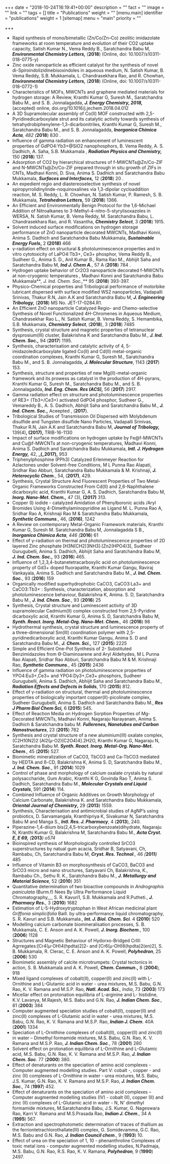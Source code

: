 +++
date = "2018-10-24T16:19:41+00:00"
description = ""
fact = ""
image = ""
link = ""
tags = []
title = "Publications"
weight = ""
[menu.main]
identifier = "publications"
weight = 1
[sitemap]
menu = "main"
priority = ""

+++
* Rapid synthesis of mono/bimetallic (Zn/Co/Zn–Co) zeolitic imidazolate frameworks at room temperature and evolution of their CO2 uptake capacity,  Satish Kumar N., Vema Reddy B.,  Saratchandra Babu M, **_Environmental Chemistry Letters,_** (**2018**) (Online, doi: 10.1007/s10311-018-0775-y)
* Zinc oxide nanoparticle as efficient catalyst for the synthesis of novel di-Spiroindolizidinebisoxindoles in aqueous medium,  N. Satish Kumar, B. Vema Reddy, S.B. Mukkamala, L. Chandrasekhara Rao, and R. Chowhan, **_Environmental Chemistry Letters,_** (**2018**) (Online, doi: 10.1007/s10311-018-0772-1)
* Characteristics of MOFs, MWCNTs and graphene mediated materials for hydrogen storage: A Review,  Kranthi Kumar G, Suresh M., Saratchandra Babu M., and S. B. Jonnalagadda, **_J. Energy Chemistry, 2018,_** (accepted)  online, doi.org/10.1016/j.jechem.2018.04.012
* A 3D Supramolecular assembly of Co(II) MOF constructed with 2,5-Pyridinedicarboxylate strut and its catalytic activity towards synthesis of tetrahydrobiphenylene-1,3-dicarbonitriles,   Kranthi Kumar G, Suresh M., Saratchandra Babu M., and S. B. Jonnalagadda, **_Inorganica Chimica Acta_**_, 482 (_**2018**) 830 .
* Influence of gamma radiation on enhancement of luminescent properties of GdPO4:Yb3+@SiO2 nanophosphors,  B. Vema Reddy, A. S. Dadhich, A. Saha, S.B. Mukkamala , **_Radiation Physics and Chemistry,_** 150 (**2018**) 137.
* Adsorption of CO2 by hierarchical structures of f-MWCNTs@Zn/Co-ZIF and N-MWCNTs@Zn/Co-ZIF prepared through in situ growth of ZIFs in CNTs,  Madhavi Konni, D. Siva, Anima S. Dadhich and Saratchandra Babu Mukkamala, **_Surfaces and Interfaces,_** 12 (**2018**) 20 .
* An expedient regio and diastereoselective synthesis of novel spiropyrrolidinylinde-noquinoxalines via 1,3-dipolar cycloaddition reaction,  M. S. Reddy, L. R. Chowhan, N. Satish Kumar, P. Ramesh, S. B. Mukkamala, **_Tetrahedron Letters,_** 59 (**2018**) 1366.
* An Efficient and Environmentally Benign Protocol for the 1,6-Michael Addition of Nitroalkanes to 3-Methyl-4-nitro-5-styrylisoxazoles in WERSA, N. Satish Kumar, B. Vema Reddy, M. Saratchandra Babu, L. Chandrasekhara Rao, and R. Vasantha, **_Chemistry Select_**, 3 (**2018**) 1915.
* Solvent induced surface modifications on hydrogen storage performance of ZnO nanoparticle decorated MWCNTs, Madhavi Konni, Anima S. Dadhich and Saratchandra Babu Mukkamala, **_Sustainable Energy Fuels_,** 2 **(2018)** 466
* γ-radiation effect on structural & photoluminescence properties and in vitro cytotoxicity of LaPO4:Tb3+, Ce3+ phosphor,  Vema Reddy B., Sudheer G., Anima S. D., Anil Kumar B., Rama Rao M., Abhijit Saha and Saratchandra Babu M, **_Ind J. Chem A._**, 57 A (**2018**)  784 .
* Hydrogen uptake behavior of Cr2O3 nanoparticle decorated f-MWCNTs at non-cryogenic temperatures ,  Madhavi Konni and Saratchandra Babu Mukkamala**_, J. Ind. Chem. Soc.,_** 95 (**2018**) 393-397.
* Physico-Chemical properties and Tribological performance of motorbike lubricant dispersed with surface modified WS2 nanoparticles,  Vadapalli Srinivas, Thakur R.N, Jain A.K and Saratchandra Babu M, **_J. Engineering Tribology,_** (**2018**) MS No. JET-17-0284.R1.
* An Efficient ZnO nanoparticle Catalyzed Regio- and Chemo-selective Synthesis of Novel Functionalized 4H-Chromenes in Aqueous Medium,  Chandrasekhar Rao L., N. Satish Kumar, B. Vema Reddy, S. Hemambika, S.B. Mukkamala, **_Chemistry Select_**, (**2018**), 3 (**2018**) 7485
* Synthesis, crystal structure and magnetic properties of tetranuclear dysprosium(III) cluster, Balakrishna K and Saratchandra Babu M., **_J. Ind. Chem. Soc.,_** 94 (**2017**) 1195.
* Synthesis, characterisation and catalytic activity of 4, 5-imidazoledicarboxylate ligated Co(II) and Cd(II) metal-organic coordination complexes, Kranthi Kumar G, Suresh M., Saratchandra Babu M., and S. B. Jonnalagadda, **_J. Molecular Structure_**, 1143 (**2017**) 153.
* Synthesis, structure and properties of new Mg(II)-metal-organic framework and its prowess as catalyst in the production of 4H-pyrans, Kranthi Kumar G, Suresh M., Saratchandra Babu M., and S. B. Jonnalagadda, **_Ind. Eng. Chem. Res (ACS),_** 56 (**2017**) 2917.
* Gamma radiation effect on structure and photoluminescence properties of RE3+ (Tb3+/Ce3+) activated GdPO4 phosphor, Sudheer G., Vemareddy B., A. S. Dadhich, Abhijit Saha and Saratchandra Babu M., **_J. Ind. Chem. Soc.,_** Aceepted , (**2017**).
* Tribological Studies of Transmission Oil Dispersed with Molybdenum disulfide and Tungsten disulfide Nano Particles, Vadapalli Srinivas, Thakur R.N, Jain A.K and Saratchandra Babu M, **_Journal of Tribology,_** 139(4)**, (2017),** TRIB-16-1130
* Impact of surface modifications on hydrogen uptake by Fe@f-MWCNTs and Cu@f-MWCNTs at non-cryogenic temperatures, Madhavi Konni, Anima S. Dadhich and Saratchandra Babu Mukkamala, **_Intl. J. Hydrogen Energy,_** 42, **_(_2017),** 953
* Triphenylphosphine (PPh3) Catalyzed Erlenmeyer Reaction for Azlactones under Solvent-free Conditions, M L Punna Rao Alapati, Sridhar Rao Abburi, Saratchandra Babu Mukkamala & M. Krishnaji, **_J. Heterocyclic Chem._**, 54, (**2017)**, 429.
* Synthesis, Crystal Structure And Fluorescent Properties of Two Metal-Organic Frameworks Constructed From Cd(II) and 2,6-Naphthalene dicarboxylic acid, Kranthi Kumar G, A. S. Dadhich, Saratchandra Babu M, **_Inorg. Nano-Met. Chem.,_** 47 (3), **(2017)** 313.
* Copper (I) iodide - catalyzed Amidation of Phenylboronic acids /Aryl Bromides Using 4-Dimethylaminopyridine as Ligand M. L. Punna Rao A, Sridhar Rao A, Krishnaji Rao M & Saratchandra Babu Mukkamala, **_Synthetic Communs_**., 46, (**2016)**, 1242
* A Review on contemporary Metal-Organic Framework materials, Kranthi Kumar G, Suresh M. Saratchandra Babu M, Jonnalagadda S B., **_Inorganica Chimica Acta_**_, 446 (_**2016**) 61
* Effect of γ-radiation on thermal and photoluminescence properties of 2D layered Zinc phosphate \[H3N(CH2)3NH3\]∙\[Zn2(HPO4)3\], Sudheer Gurugubelli, Anima S. Dadhich, Abhijit Saha and Saratchandra Babu M, **_J. Ind. Chem. Soc.,_** 93 (**2016**) 465.
* Influence of 1,2,3,4-butanetetracarboxylic acid on photoluminescence property of Gd3+ doped fluorapatite, Kranthi Kumar Gangu, Raviraj Vankayala, Anima S. Dadhich and Saratchandra Babu M., **_J. Ind. Chem. Soc._**, 93 (**2016**) 159
* Organically modified superhydrophobic CaCO3, CaCO3:La3+ and CaCO3:Tb3+ : Synthesis, characterization, absorption and photoluminescence behaviour, Balakrishna K, Anima. S. D, Saratchandra Babu M., **_J. Ind. Chem. Soc_**., 93 (**2016**) 25
* Synthesis, Crystal structure and Luminescent activity of 3D supramolecular Cadmium(II) complex constructed from 2,5-Pyridine dicarboxylic acid, Kranthi Kumar G, Anima S. D, Saratchandra Babu M, **_Synth. React. Inorg. Metal-Org. Nano-Met. Chem._**_,_ 46 (**2016**) 98
* Hydrothermal synthesis, crystal structure and luminescence property of a three-dimensional Sm(III) coordination polymer with 2,5-pyridinedicarboxylic acid, Kranthi Kumar Gangu, Anima S. D and Saratchandra Babu M., **_J. Chem. Sci.,_** 127 (**2015**) 2225
* Simple and Efficient One-Pot Synthesis of 2- Substituted Benzimidazoles from ϴ-Diaminoarene and Aryl Aldehydes, M L Punna Rao Alapati, Sridhar Rao Abburi, Saratchandra Babu M & M. Krishnaji Rao, **_Synthetic Communs_**., 45 (**2015**) 2436
* Influence of gamma radiation on photoluminescence properties of YPO4:Eu3+,Ce3+ and YPO4:Dy3+,Ce3+ phosphors, Sudheer Gurugubelli, Anima S. Dadhich, Abhijit Saha and Saratchandra Babu M., **_Radiation Effects and Defects in Solids_**, 170 (**2015**)  812.
* Effect of γ-radiation on structural, thermal and photoluminescence properties of biologically important copper(II)-picolinate complex, Sudheer Gurugubelli, Anima S. Dadhich and Saratchandra Babu M., **_Res J Pharm Biol Chem Sci,_** 6 **(2015**) 545.
* Effect of Reaction Media on Hydrogen Sorption Properties of Mg-Decorated MWCNTs, Madhavi Konni, Nagaraju Narayanam, Anima S. Dadhich & Saratchandra babu M. **_Fullerenes, Nanotubes and Carbon Nanostructures_**, 23 (**2015**) 782
* Synthesis and crystal structure of a new aluminium(III) oxalate complex, (C2H10N2)2 \[Al2(µ-O2)(C2O4)4\].2H2O, Kranthi Kumar G, Nagaraju N, Saratchandra Babu M. **_Synth. React. Inorg. Metal-Org. Nano-Met. Chem_**_.,_ 45 (**2015**) 527.
* Biomimetic mineralization of CaCO3, TbCO3 and Ca-TbCO3 mediated by HEDTA and ß-CD, Balakrishna K, Anima S. D, Saratchandra Babu M., **_J. Ind. Chem. Soc_**., 91 (**2014**) 1029
* Control of phase and morphology of calcium oxalate crystals by natural polysaccharide, Gum Arabic, Kranthi K G, Govinda Rao T, Anima S. Dadhich, Saratchandra Babu M., **_Molecular Crystals and Liquid Crystals_**, 591 (**2014**) 114.
* Combined Influence of Organic Additives on Growth Morphology of Calcium Carbonate,  Balakrishna K. and Saratchandra Babu Mukkamala, **_Oriental Journal of Chemistry_,** 29 (**2013**) 1559.
* Synthesis, Characterisation and antimicrobial studies of AgNP’s using probiotics,  D. Sarvamangala, Kranthipriya K, Sivakumar N, Saratchandra Babu M and Manga S., **_Intl. Res. J. Pharmacy_**, 4 (**2013**), 240.
* Piperazine-1,4-diium bis(2,4,5-tricarboxybenzoate)dihydrate, Nagaraju N, Kranthi Kumar G, Balakrishna M, Saratchandra Babu M., **_Acta Cryst. E_, _E 69,_** _(_**2013**_) o574_
* Bioinspired synthesis of Morphologically controlled SrCO3 superstructures by natual gum acacia, Sridhar B, Satyavani, Ch, Rambabu, Ch, Saratchandra Babu M, **_Cryst. Res. Technol_**_.,_ 46 _(_**2011**_)_ 485
* Influence of Vitamin B3 on morphosynthesis of CaCO3, BaCO3 and SrCO3 micro and nano structures, Satyavani Ch, Balakrishna, K., Rambabu Ch., Sethu R. K., Saratchandra Babu M., **_J. Metallurgy and Material Science_**_,_ 52 (**2010**) 351
* Quantitative determination of two bioactive compounds in _Andrographis paniculata_ (Burm.f) Nees By Ultra Performance Liquid Chromatography_,_ S. R. Kavuri1, S.B. Mukkamala and R.Putheti., **_J. Pharmacy Res._**_,_ 3 (**2010**) 1682
* Estimation of L-5-Hydroxytryptophan in West African medicinal plant _Griffonia simplicifolia_ Baill. by ultra-performance liquid chromatography, S. R. Kavuri and S.B. Mukkamala., **_Int. J. Biol. Chem. Sci_**_._ 4 **(2010**) 520
* Modelling calcium carbonate biomineralisation processes, S. B. Mukkamala, C. E. Anson and A. K. Powell, **_J. Inorg. Biochem_**., 100 (**2006**) 1128
* Structures and Magnetic Behaviour of Hydorxo-Bridged CrIII: Agrregates:\[Cr4(µ-OH)4(hpdta)2\]2- and \[Cr6(µ-OH)8(hpdta)2(en)2\], S. B. Mukkamala, R. Clerac, C. E. Anson and A. K. Powell, **_Polyhedron_**, 25 (**2006**) 530
* Biomimetic assembly of  calcite microtrumpets: Crystal tectonics in action, S. B. Mukkamala and A. K. Powell, **_Chem. Commun_.,** 8 (**2004**)_,_ 918
* Mixed ligand complexes of cobalt(II), copper(II) and zinc(II) with L-Ornithine and L-Glutamic acid in  water - urea mixtures, M.S. Babu, G.N. Rao, K. V. Ramana and M.S.P. Rao, **_Natl. Acad. Sci._**_, India_, 73 (**2003**) 173
* Micellar effect on    protonation equilibria of L-arginine and L- histidine, K.V. Lavanya, M.Rajesh, M.S. Babu and G.N. Rao, **_J. Indian Chem. Soc_**._,_ 81 (**2003**) 384
* Computer augmented speciation studies of cobalt(II), copper(II) and zinc(II) complexes of  L-Glutamic acid in water - urea mixtures, M.S. Babu, G.N. Rao, K. V. Ramana and M.S.P. Rao, **_Indian J. Chem_**. 40A (**2001**) 1334
* Speciation of L-Ornithine complexes of cobalt(II), copper(II) and zinc(II) in water – Dimethyl formamide mixtures, M.S. Babu, G.N. Rao, K. V. Ramana and M.S.P. Rao, **_J. Indian Chem. Soc_**_._, 78 (**2001**) 280
* Solvent effect on protonation equilibria of L-Ornithine and L-Glutamic acid, M.S. Babu, G.N. Rao, K. V. Ramana and M.S.P. Rao, **_J. Indian Chem. Soc_**. 77 (**2000**) 380.
* Effect of denaturants on the speciation of amino acid complexes - Computer augmented modelling studies. Part V: cobalt -, copper - and zinc (II) complexes of L-Ornithine in water - urea mixtures, M.S. Babu, J.S. Kumar, G.N. Rao, K. V. Ramana and M.S.P. Rao, **_J. Indian Chem. Soc_**_.,_ 74 (**1997**) 452.
* Effect of denaturants on the speciation of amino acid complexes – Computer augmented modelling studies (IV) - cobalt (II), copper (II) and zinc (II) complexes of L-Glutamic acid in water - N, N' dimethyl formamide mixtures, M.Saratchandra Babu, J.S. Kumar, G. Nageswara Rao, Karri V. Ramana and M.S.Prasada Rao, **_Indian J. Chem_**., 34 A (**1995**) 567.
* Extraction and spectrophotometic determination of traces of thallium as the ferriontetrachlorothallate(III) complex, G. Somidevamma, G.C. Rao, M.S. Babu and G.N. Rao, **_J. Indian Council chem_**., 9 (**1993**) 10.
* Effect of urea on the speciation of 1, 10 - phenanthroline Complexes of toxic metal ions - computer augmented modelling studies, N.Padmaja, M.S. Babu, G.N. Rao, R.S. Rao,  K. V. Ramana, **_Polyhedron_**_,_ 9 (**1990**) 2497.